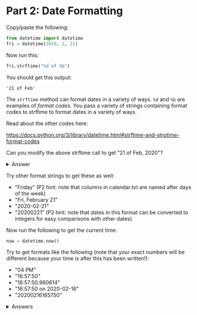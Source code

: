 # Part 2: Date Formatting

Copy/paste the following:

```python
from datetime import datetime
fri = datetime(2020, 2, 21)
```

Now run this:

```python
fri.strftime("%d of %b")
```

You should get this output:

```
'21 of Feb'
```

The `strftime` method can format dates in a variety of ways.  `%d` and
`%b` are examples of *format codes*.  You pass a variety of strings
containing format codes to strftime to format dates in a variety of
ways.

Read about the other codes here:

https://docs.python.org/3/library/datetime.html#strftime-and-strptime-format-codes

Can you modify the above strftime call to get "21 of Feb, 2020"?

<details>
<summary>Answer</summary>
<pre>
fri.strftime("%d of %b, %Y")
</pre>
</details>

Try other format strings to get these as well:

* "Friday" (P2 hint: note that columns in calendar.txt are named after days of the week)
* "Fri, February 21"
* "2020-02-21"
* "20200221" (P2 hint: note that dates in this format can be converted to integers for easy comparisons with other dates)

Now run the following to get the current time:

```python
now = datetime.now()
```

Try to get formats like the following (note that your exact numbers will be different because your time is after this has been written!):

* "04 PM"
* "16:57:50"
* "16:57:50.960614"
* "16:57:50 on 2020-02-16"
* "20200216165750"

<details>
<summary>Answers</summary>
<pre>
now.strftime("%I %p")
now.strftime("%H:%M:%S")
now.strftime("%H:%M:%S.%f")
now.strftime("%H:%M:%S on %Y-%m-%d")
now.strftime("%Y%m%d%H%M%S")
</pre>
</details>
